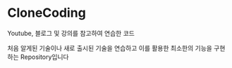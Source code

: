 # CloneCoding

Youtube, 블로그 및 강의를 참고하여 연습한 코드

처음 알게된 기술이나 새로 출시된 기술을 연습하고 이를 활용한 최소한의 기능을 구현하는 Repository입니다